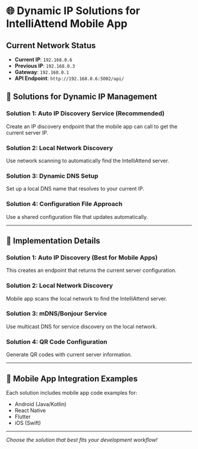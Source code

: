 # 🌐 Dynamic IP Solutions for IntelliAttend Mobile App

## Current Network Status
- **Current IP**: `192.168.0.6`
- **Previous IP**: `192.168.0.3` 
- **Gateway**: `192.168.0.1`
- **API Endpoint**: `http://192.168.0.6:5002/api/`

## 🚀 Solutions for Dynamic IP Management

### **Solution 1: Auto IP Discovery Service (Recommended)**

Create an IP discovery endpoint that the mobile app can call to get the current server IP.

### **Solution 2: Local Network Discovery**

Use network scanning to automatically find the IntelliAttend server.

### **Solution 3: Dynamic DNS Setup**

Set up a local DNS name that resolves to your current IP.

### **Solution 4: Configuration File Approach**

Use a shared configuration file that updates automatically.

---

## 🔧 Implementation Details

### **Solution 1: Auto IP Discovery (Best for Mobile Apps)**

This creates an endpoint that returns the current server configuration.

### **Solution 2: Local Network Discovery**

Mobile app scans the local network to find the IntelliAttend server.

### **Solution 3: mDNS/Bonjour Service**

Use multicast DNS for service discovery on the local network.

### **Solution 4: QR Code Configuration**

Generate QR codes with current server information.

---

## 📱 Mobile App Integration Examples

Each solution includes mobile app code examples for:
- Android (Java/Kotlin)
- React Native
- Flutter
- iOS (Swift)

---

*Choose the solution that best fits your development workflow!*
